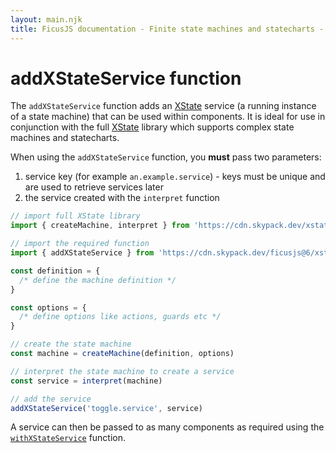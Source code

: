 ```yaml
---
layout: main.njk
title: FicusJS documentation - Finite state machines and statecharts - addXStateService function
---
```

# addXStateService function

The `addXStateService` function adds an [XState](https://xstate.js.org) service (a running instance of a state machine) that can be used within components.
It is ideal for use in conjunction with the full [XState](https://xstate.js.org) library which supports complex state machines and statecharts.

When using the `addXStateService` function, you **must** pass two parameters:

1. service key (for example `an.example.service`) - keys must be unique and are used to retrieve services later
2. the service created with the `interpret` function

```js
// import full XState library
import { createMachine, interpret } from 'https://cdn.skypack.dev/xstate'

// import the required function
import { addXStateService } from 'https://cdn.skypack.dev/ficusjs@6/xstate-service'

const definition = {
  /* define the machine definition */
}

const options = {
  /* define options like actions, guards etc */
}

// create the state machine
const machine = createMachine(definition, options)

// interpret the state machine to create a service
const service = interpret(machine)

// add the service
addXStateService('toggle.service', service)
```

A service can then be passed to as many components as required using the [`withXStateService`](/state-machines/with-xstate-service) function.
